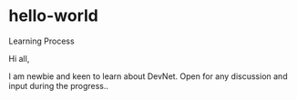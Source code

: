 # hello-world
Learning Process


Hi all,

I am newbie and keen to learn about DevNet.
Open for any discussion and input during the progress..
